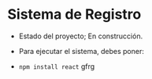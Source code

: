 <h1>Sistema de Registro</h1>

- Estado del proyecto; En construcción.

- Para ejecutar el sistema, debes poner:

- ```npm install react```
gfrg
